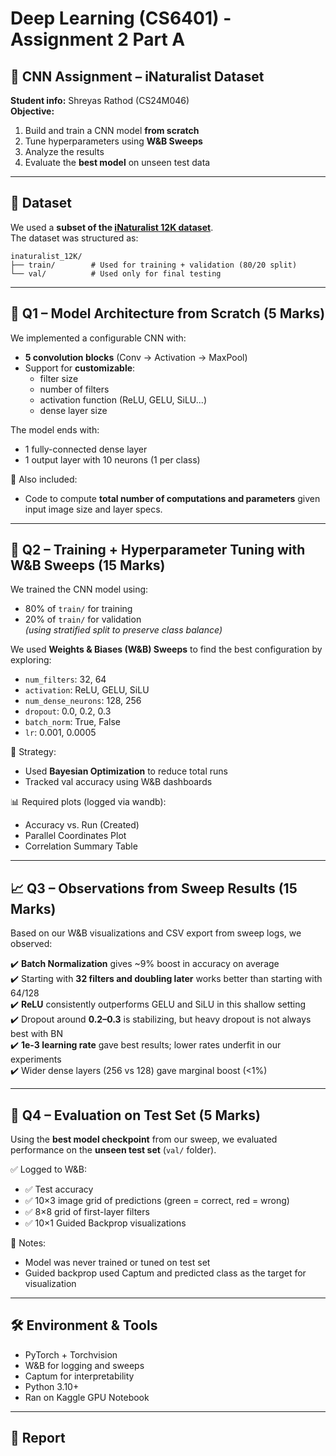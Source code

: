 # Deep Learning (CS6401) - Assignment 2 Part A

## 🧠 CNN Assignment – iNaturalist Dataset  
**Student info:** Shreyas Rathod (CS24M046)  
**Objective:**  
1. Build and train a CNN model **from scratch**  
2. Tune hyperparameters using **W&B Sweeps**  
3. Analyze the results  
4. Evaluate the **best model** on unseen test data  

---

## 📁 Dataset  
We used a **subset of the [iNaturalist 12K dataset](https://storage.googleapis.com/wandb_datasets/nature_12K.zip)**.  
The dataset was structured as:

```
inaturalist_12K/
├── train/        # Used for training + validation (80/20 split)
└── val/          # Used only for final testing
```

---

## 🚀 Q1 – Model Architecture from Scratch (5 Marks)

We implemented a configurable CNN with:
- **5 convolution blocks** (Conv → Activation → MaxPool)
- Support for **customizable**:  
  - filter size  
  - number of filters  
  - activation function (ReLU, GELU, SiLU...)  
  - dense layer size

The model ends with:
- 1 fully-connected dense layer  
- 1 output layer with 10 neurons (1 per class)

📌 Also included:
- Code to compute **total number of computations and parameters** given input image size and layer specs.

---

## 🧪 Q2 – Training + Hyperparameter Tuning with W&B Sweeps (15 Marks)

We trained the CNN model using:
- 80% of `train/` for training
- 20% of `train/` for validation  
*(using stratified split to preserve class balance)*

We used **Weights & Biases (W&B) Sweeps** to find the best configuration by exploring:
- `num_filters`: 32, 64
- `activation`: ReLU, GELU, SiLU
- `num_dense_neurons`: 128, 256
- `dropout`: 0.0, 0.2, 0.3
- `batch_norm`: True, False
- `lr`: 0.001, 0.0005

🔁 Strategy:
- Used **Bayesian Optimization** to reduce total runs  
- Tracked val accuracy using W&B dashboards

📊 Required plots (logged via wandb):
- Accuracy vs. Run (Created)
- Parallel Coordinates Plot
- Correlation Summary Table

---

## 📈 Q3 – Observations from Sweep Results (15 Marks)

Based on our W&B visualizations and CSV export from sweep logs, we observed:

✔️ **Batch Normalization** gives ~9% boost in accuracy on average  
✔️ Starting with **32 filters and doubling later** works better than starting with 64/128  
✔️ **ReLU** consistently outperforms GELU and SiLU in this shallow setting  
✔️ Dropout around **0.2–0.3** is stabilizing, but heavy dropout is not always best with BN  
✔️ **1e-3 learning rate** gave best results; lower rates underfit in our experiments  
✔️ Wider dense layers (256 vs 128) gave marginal boost (<1%)  

---

## 🧪 Q4 – Evaluation on Test Set (5 Marks)

Using the **best model checkpoint** from our sweep, we evaluated performance on the **unseen test set** (`val/` folder).

✅ Logged to W&B:
- ✅ Test accuracy  
- ✅ 10×3 image grid of predictions (green = correct, red = wrong)  
- ✅ 8×8 grid of first-layer filters  
- ✅ 10×1 Guided Backprop visualizations

📌 Notes:
- Model was never trained or tuned on test set  
- Guided backprop used Captum and predicted class as the target for visualization

---

## 🛠️ Environment & Tools

- PyTorch + Torchvision
- W&B for logging and sweeps
- Captum for interpretability
- Python 3.10+
- Ran on Kaggle GPU Notebook

---

## 🔗 Report

